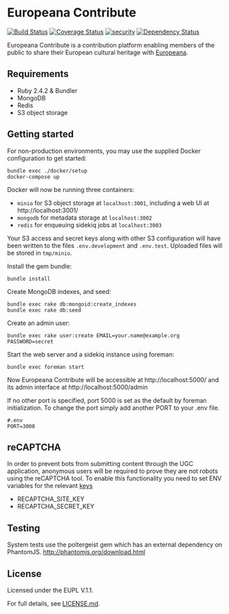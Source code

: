 # Europeana Contribute

[![Build Status](https://travis-ci.org/europeana/europeana-contribute.svg?branch=develop)](https://travis-ci.org/europeana/europeana-contribute) [![Coverage Status](https://coveralls.io/repos/github/europeana/europeana-contribute/badge.svg?branch=develop)](https://coveralls.io/github/europeana/europeana-contribute?branch=develop) [![security](https://hakiri.io/github/europeana/europeana-contribute/develop.svg)](https://hakiri.io/github/europeana/europeana-contribute/develop) [![Dependency Status](https://gemnasium.com/europeana/europeana-contribute.svg)](https://gemnasium.com/europeana/europeana-contribute)

Europeana Contribute is a contribution platform enabling members of the public
to share their European cultural heritage with [Europeana](https://www.europeana.eu/).


## Requirements

* Ruby 2.4.2 & Bundler
* MongoDB
* Redis
* S3 object storage


## Getting started

For non-production environments, you may use the supplied Docker configuration
to get started:

```shell
bundle exec ./docker/setup
docker-compose up
```

Docker will now be running three containers:
* `minio` for S3 object storage at `localhost:3001`, including a web UI at
  http://localhost:3001/
* `mongodb` for metadata storage at `localhost:3002`
* `redis` for enqueuing sidekiq jobs at `localhost:3003`

Your S3 access and secret keys along with other S3 configuration will have been
written to the files `.env.development` and `.env.test`. Uploaded files will
be stored in `tmp/minio`.

Install the gem bundle:
```shell
bundle install
```

Create MongoDB indexes, and seed:
```shell
bundle exec rake db:mongoid:create_indexes
bundle exec rake db:seed
```

Create an admin user:
```
bundle exec rake user:create EMAIL=your.name@example.org PASSWORD=secret
```

Start the web server and a sidekiq instance using foreman:
```shell
bundle exec foreman start
```

Now Europeana Contribute will be accessible at http://localhost:5000/ and its
admin interface at http://localhost:5000/admin

If no other port is specified, port 5000 is set as the default by foreman
initialization. To change the port simply add another PORT to your .env file.

```
#.env
PORT=3000
```


## reCAPTCHA

In order to prevent bots from submitting content through the UGC application,
anonymous users will be required to prove they are not robots using the reCAPTCHA tool.
To enable this functionality you need to set ENV variables for the relevant [keys](https://www.google.com/recaptcha/admin)

* RECAPTCHA_SITE_KEY
* RECAPTCHA_SECRET_KEY

## Testing

System tests use the poltergeist gem which has an external dependency on PhantomJS. http://phantomjs.org/download.html 


## License

Licensed under the EUPL V.1.1.

For full details, see [LICENSE.md](LICENSE.md).
